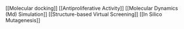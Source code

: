 [[Molecular docking]]
[[Antiproliferative Activity]]
[[Molecular Dynamics (Md) Simulation]]
[[Structure-based Virtual Screening]]
[[In Silico Mutagenesis]]
